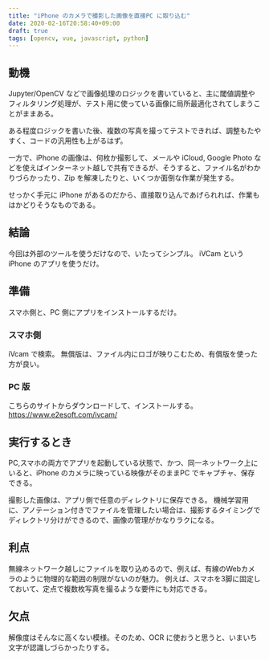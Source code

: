 ```yaml
---
title: "iPhone のカメラで撮影した画像を直接PC に取り込む"
date: 2020-02-16T20:58:40+09:00
draft: true
tags: [opencv, vue, javascript, python]
---
```


## 動機
Jupyter/OpenCV などで画像処理のロジックを書いていると、主に閾値調整やフィルタリング処理が、テスト用に使っている画像に局所最適化されてしまうことがままある。

ある程度ロジックを書いた後、複数の写真を撮ってテストできれば、調整もたやすく、コードの汎用性も上がるはず。

一方で、iPhone の画像は、何枚か撮影して、メールや iCloud, Google Photo などを使えばインターネット越しで共有できるが、そうすると、ファイル名がわかりづらかったり、Zip を解凍したりと、いくつか面倒な作業が発生する。

せっかく手元に iPhone があるのだから、直接取り込んであげられれば、作業もはかどりそうなものである。

## 結論
今回は外部のツールを使うだけなので、いたってシンプル。
iVCam という iPhone のアプリを使うだけ。

## 準備
スマホ側と、PC 側にアプリをインストールするだけ。

### スマホ側
iVcam で検索。
無償版は、ファイル内にロゴが映りこむため、有償版を使った方が良い。

### PC 版
こちらのサイトからダウンロードして、インストールする。
https://www.e2esoft.com/ivcam/

## 実行するとき
PC,スマホの両方でアプリを起動している状態で、かつ、同一ネットワーク上にいると、iPhone のカメラに映っている映像がそのままPC でキャプチャ、保存できる。

撮影した画像は、アプリ側で任意のディレクトリに保存できる。
機械学習用に、アノテーション付きでファイルを管理したい場合は、撮影するタイミングでディレクトリ分けができるので、画像の管理がかなりラクになる。

## 利点
無線ネットワーク越しにファイルを取り込めるので、例えば、有線のWebカメラのように物理的な範囲の制限がないのが魅力。
例えば、スマホを3脚に固定しておいて、定点で複数枚写真を撮るような要件にも対応できる。

## 欠点
解像度はそんなに高くない模様。そのため、OCR に使おうと思うと、いまいち文字が認識しづらかったりする。